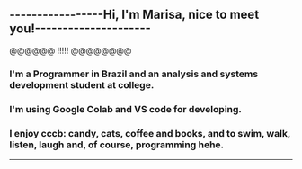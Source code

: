 ## -----------------Hi, I'm Marisa, nice to meet you!---------------------
@@@@@@                                    !!!!!                              @@@@@@@@
### I'm a Programmer in Brazil and an analysis and systems development student at college. 
### I'm using Google Colab and VS code for developing. 
### I enjoy cccb: candy, cats, coffee and books, and to swim, walk, listen, laugh and, of course, programming hehe.
-------------------------------------------------------------------------

